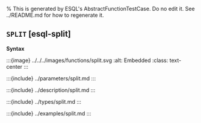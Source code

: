 % This is generated by ESQL's AbstractFunctionTestCase. Do no edit it. See ../README.md for how to regenerate it.

## `SPLIT` [esql-split]

**Syntax**

:::{image} ../../../images/functions/split.svg
:alt: Embedded
:class: text-center
:::


:::{include} ../parameters/split.md
:::

:::{include} ../description/split.md
:::

:::{include} ../types/split.md
:::

:::{include} ../examples/split.md
:::
